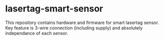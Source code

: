 # lasertag-smart-sensor
This repository contains hardware and firmware for smart lasertag sensor. Key feature is 3-wire connection (including supply) and absolutely independance of each sensor.
